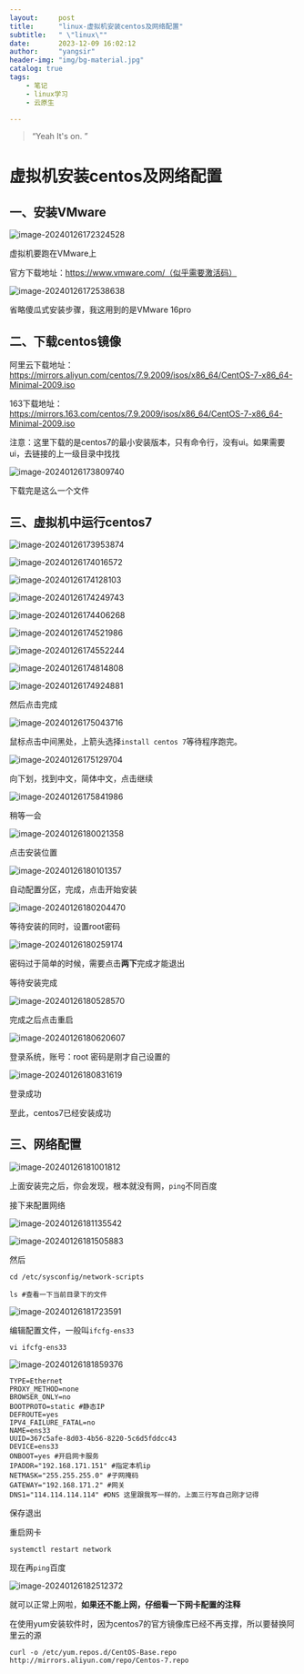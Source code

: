 ```yaml
---
layout:     post
title:      "linux-虚拟机安装centos及网络配置"
subtitle:   " \"linux\""
date:       2023-12-09 16:02:12
author:     "yangsir"
header-img: "img/bg-material.jpg"
catalog: true
tags:
    - 笔记
    - linux学习
    - 云原生

---
```


> “Yeah It's on. ”


<p id = "build"></p>

# 虚拟机安装centos及网络配置



## 一、安装VMware

![image-20240126172324528](\img\springBoot\image-20240126172324528.png)

虚拟机要跑在VMware上

官方下载地址：https://www.vmware.com/（似乎需要激活码）



![image-20240126172538638](\img\springBoot\image-20240126172538638.png)



省略傻瓜式安装步骤，我这用到的是VMware 16pro

## 二、下载centos镜像

阿里云下载地址：https://mirrors.aliyun.com/centos/7.9.2009/isos/x86_64/CentOS-7-x86_64-Minimal-2009.iso

163下载地址：https://mirrors.163.com/centos/7.9.2009/isos/x86_64/CentOS-7-x86_64-Minimal-2009.iso



注意：这里下载的是centos7的最小安装版本，只有命令行，没有ui。如果需要ui，去链接的上一级目录中找找

![image-20240126173809740](\img\springBoot\image-20240126173809740.png)

下载完是这么一个文件



## 三、虚拟机中运行centos7

![image-20240126173953874](\img\springBoot\image-20240126173953874.png)

![image-20240126174016572](\img\springBoot\image-20240126174016572.png)



![image-20240126174128103](\img\springBoot\image-20240126174128103.png)



![image-20240126174249743](\img\springBoot\image-20240126174249743.png)



![image-20240126174406268](\img\springBoot\image-20240126174406268.png)



![image-20240126174521986](\img\springBoot\image-20240126174521986.png)



![image-20240126174552244](\img\springBoot\image-20240126174552244.png)



![image-20240126174814808](\img\springBoot\image-20240126174814808.png)



![image-20240126174924881](\img\springBoot\image-20240126174924881.png)



然后点击完成

![image-20240126175043716](\img\springBoot\image-20240126175043716.png)





鼠标点击中间黑处，上箭头选择`install centos 7`等待程序跑完。

![image-20240126175129704](\img\springBoot\image-20240126175129704.png)





向下划，找到中文，简体中文，点击继续

![image-20240126175841986](\img\springBoot\image-20240126175841986.png)



稍等一会



![image-20240126180021358](\img\springBoot\image-20240126180021358.png)



点击安装位置

![image-20240126180101357](\img\springBoot\image-20240126180101357.png)

自动配置分区，完成，点击开始安装



![image-20240126180204470](\img\springBoot\image-20240126180204470.png)

等待安装的同时，设置root密码

![image-20240126180259174](\img\springBoot\image-20240126180259174.png)

密码过于简单的时候，需要点击**两下**完成才能退出

等待安装完成

![image-20240126180528570](\img\springBoot\image-20240126180528570.png)

完成之后点击重启

![image-20240126180620607](\img\springBoot\image-20240126180620607.png)

登录系统，账号：root 密码是刚才自己设置的

![image-20240126180831619](\img\springBoot\image-20240126180831619.png)



登录成功

至此，centos7已经安装成功



## 三、网络配置

![image-20240126181001812](\img\springBoot\image-20240126181001812.png)



上面安装完之后，你会发现，根本就没有网，`ping`不同百度



接下来配置网络

![image-20240126181135542](\img\springBoot\image-20240126181135542.png)



![image-20240126181505883](\img\springBoot\image-20240126181505883.png)



然后

```shell
cd /etc/sysconfig/network-scripts
```



```shell
ls #查看一下当前目录下的文件
```

![image-20240126181723591](\img\springBoot\image-20240126181723591.png)



编辑配置文件，一般叫`ifcfg-ens33`

```shell
vi ifcfg-ens33
```

![image-20240126181859376](\img\springBoot\image-20240126181859376.png)

```shell
TYPE=Ethernet
PROXY_METHOD=none
BROWSER_ONLY=no
BOOTPROTO=static #静态IP 
DEFROUTE=yes
IPV4_FAILURE_FATAL=no
NAME=ens33
UUID=367c5afe-8d03-4b56-8220-5c6d5fddcc43
DEVICE=ens33
ONBOOT=yes #开启网卡服务
IPADDR="192.168.171.151" #指定本机ip
NETMASK="255.255.255.0" #子网掩码
GATEWAY="192.168.171.2" #网关
DNS1="114.114.114.114" #DNS 这里跟我写一样的，上面三行写自己刚才记得
```



保存退出

重启网卡

```shell
systemctl restart network
```





现在再`ping`百度

![image-20240126182512372](\img\springBoot\image-20240126182512372.png)



就可以正常上网啦，**如果还不能上网，仔细看一下网卡配置的注释**



在使用yum安装软件时，因为centos7的官方镜像库已经不再支撑，所以要替换阿里云的源

```
curl -o /etc/yum.repos.d/CentOS-Base.repo http://mirrors.aliyun.com/repo/Centos-7.repo
```


